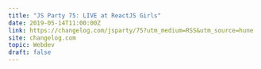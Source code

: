```yaml
---
title: "JS Party 75: LIVE at ReactJS Girls"
date: 2019-05-14T11:00:00Z
link: https://changelog.com/jsparty/75?utm_medium=RSS&utm_source=hune
site: changelog.com
topic: Webdev
draft: false
---
```

